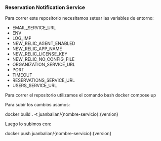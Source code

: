 ### Reservation Notification Service

Para correr este repositorio necesitamos setear las variables de entorno:
* EMAIL_SERVICE_URL
* ENV
* LOG_IMP
* NEW_RELIC_AGENT_ENABLED
* NEW_RELIC_APP_NAME
* NEW_RELIC_LICENSE_KEY
* NEW_RELIC_NO_CONFIG_FILE
* ORGANIZATION_SERVICE_URL
* PORT
* TIMEOUT
* RESERVATIONS_SERVICE_URL
* USERS_SERVICE_URL


Para correr el repositorio utilizamos el comando
bash
docker compose up


Para subir los cambios usamos:

docker build . -t juanbalian/{nombre-servicio}:{version}


Luego lo subimos con:

docker push juanbalian/{nombre-servicio}:{version}
